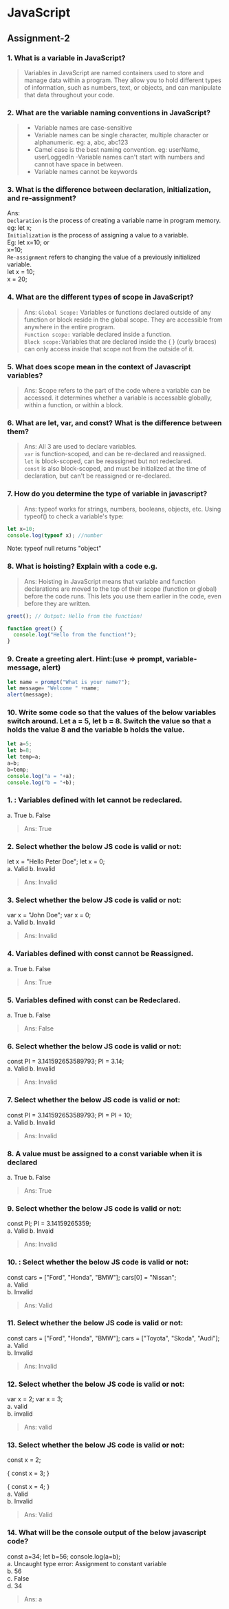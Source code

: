 # JavaScript
## Assignment-2
### 1.	 What is a variable in JavaScript?
>  Variables in JavaScript are named containers used to store and manage data within a program. They allow you to hold different types of information, such as numbers, text, or objects, and can manipulate that data throughout your code. 
### 2.	 What are the variable naming conventions in JavaScript?

> - Variable names are case-sensitive
> - Variable names can be single character,  multiple character or alphanumeric. eg: a, abc, abc123
> - Camel case is the best naming convention. eg: userName, userLoggedIn
> -Variable names can't start with numbers and cannot have space in between.
> - Variable names cannot be keywords

### 3.	What is the difference between declaration, initialization, and re-assignment?
 Ans:   
`Declaration` is the process of creating a variable name in program memory.  
eg: let x;  
`Initialization` is the process of assigning a value to a variable.  
Eg: let x=10; or  
x=10;  
`Re-assignment` refers to changing the value of a previously initialized variable.  
let x = 10;  
x = 20;

### 4.	What are the different types of scope in JavaScript?
> Ans: `Global Scope:` Variables or functions declared outside of any function or block reside in the global scope. They are accessible from anywhere in the entire program.  
`Function scope:` variable declared inside a function.  
 `Block scope:`Variables that are declared inside the { } (curly braces) can only access inside that scope not from the outside of it.


### 5.	What does scope mean in the context of Javascript variables?
> Ans: Scope refers to the part of the code where a variable can be accessed. it determines whether a variable is accessable globally, within a function, or within a block.
### 6.	What are let, var, and const? What is the difference between them?
> Ans: All 3 are used to declare variables.  
`var` is function-scoped, and can be re-declared and reassigned.  
`let` is block-scoped, can be reassigned but not redeclared.  
`const` is also block-scoped, and must be initialized at the time of declaration, but can't be reassigned or re-declared.

### 7.	How do you determine the type of variable in javascript?
> Ans: typeof works for strings, numbers, booleans, objects, etc.   Using typeof() to check a variable's type:
```js 
let x=10;
console.log(typeof x); //number
```
> 
Note: typeof null returns "object"
### 8.	 What is hoisting? Explain with a code e.g.
> Ans: Hoisting in JavaScript means that variable and function declarations are moved to the top of their scope (function or global) before the code runs. This lets you use them earlier in the code, even before they are written.
```js
greet(); // Output: Hello from the function!

function greet() {
  console.log("Hello from the function!");
}
```
### 9.	 Create a greeting alert. Hint:(use => prompt, variable-message, alert)
```js
let name = prompt("What is your name?");
let message= "Welcome " +name;
alert(message);
```
### 10.	 Write some code so that the values of the below variables switch around.   Let a = 5, let b = 8. Switch the value so that a holds the value 8 and the variable b holds the value. 
```js
let a=5;
let b=8;
let temp=a;
a=b;
b=temp;
console.log("a = "+a);
console.log("b = "+b);
```


### 1.	: Variables defined with let cannot be redeclared.
a.	True
b.	False
> Ans: True
### 2.	 Select whether the below JS code is valid or not:

let x = "Hello Peter Doe";
let x = 0;  
a.	Valid
b.	Invalid
>  Ans: Invalid
### 3.	Select whether the below JS code is valid or not:

var x = "John Doe";
var x = 0;  
a.	Valid
b.	Invalid
> Ans: Invalid
### 4.	Variables defined with const cannot be Reassigned.	
a.	True
b.	False
> Ans: True
### 5.	Variables defined with const can be Redeclared.
a.	True
b.	False
> Ans: False
### 6.	 Select whether the below JS code is valid or not:

const PI = 3.141592653589793;
PI = 3.14;  
a.	Valid
b.	Invalid
> Ans: Invalid
### 7.	Select whether the below JS code is valid or not:

const PI = 3.141592653589793;
PI = PI + 10;  
a.	Valid
b.	Invalid
> Ans: Invalid
### 8.	A value must be assigned to a const variable when it is declared
a.	True
b.	False
> Ans: True
### 9.	 Select whether the below JS code is valid or not:

const PI;
PI = 3.14159265359;  
a.	Valid
b.	Invaid
> Ans: Invalid
### 10.	: Select whether the below JS code is valid or not:

const cars = ["Ford", "Honda", "BMW"];
cars[0] = "Nissan";  
a.	Valid  
b.	Invalid
> Ans: Valid
### 11.	Select whether the below JS code is valid or not:

const cars = ["Ford", "Honda", "BMW"];
cars = ["Toyota", "Skoda", "Audi"];  
a.	Valid  
b.	Invalid
> Ans: Invalid
### 12.	Select whether the below JS code is valid or not:

var x = 2;
var x = 3;  
a.	valid  
b.	invalid
> Ans: valid
### 13.	Select whether the below JS code is valid or not:

const x = 2;

{
const x = 3;
}

{
const x = 4;
}  
a.	Valid  
b.	Invalid
> Ans: Valid
### 14.	 What will be the console output of the below javascript code?

const a=34;
let b=56;
console.log(a=b);  
a.	Uncaught type error: Assignment to constant variable  
b.	56	  
c.	False  
d.	34

> Ans: a

